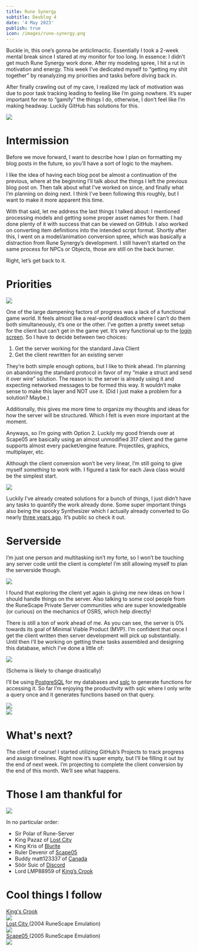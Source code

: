 ```yaml
---
title: Rune Synergy
subtitle: Devblog 4
date: '4 May 2023'
publish: true
icon: /images/rune-synergy.png
---
```

<script>
import Image from '$lib/components/Image.svelte';
</script>

Buckle in, this one’s gonna be anticlimactic. Essentially I took a 2-week mental
break since I stared at my monitor for too long. In essence: I didn’t get much
Rune Synergy work done. After my modeling spree, I hit a rut in motivation
and energy. This week I’ve dedicated myself to “getting my shit together” by
reanalyzing my priorities and tasks before diving back in.

After finally crawling out of my cave, I realized my lack of motivation was
due to poor task tracking leading to feeling like I’m going nowhere. It’s super
important for me to “gamify” the things I do, otherwise, I don’t feel like I’m
making headway. Luckily GitHub has solutions for this.

<Image src="/posts/devblog-4/intro.png"/>

# Intermission

Before we move forward, I want to describe how I plan on formatting my blog
posts in the future, so you’ll have a sort of logic to the mayhem.

I like the idea of having each blog post be almost a continuation of the
previous, where at the beginning I’ll talk about the things I left the previous
blog post on. Then talk about what I’ve worked on since, and finally what I’m
planning on doing next. I think I’ve been following this roughly, but I want to
make it more apparent this time.

With that said, let me address the last things I talked about: I mentioned
processing models and getting some proper asset names for them. I had done
plenty of it with success that can be viewed on GitHub. I also worked on
converting item definitions into the intended script format. Shortly after this,
I went on a model/animation conversion spree, which was basically a distraction
from Rune Synergy’s development. I still haven’t started on the same process for
NPCs or Objects, those are still on the back burner.

Right, let’s get back to it.

# Priorities

<Image src="/posts/devblog-4/mfw.png"/>

One of the large dampening factors of progress was a lack of a functional game
world. It feels almost like a real-world deadlock where I can’t do them both
simultaneously, it’s one or the other. I’ve gotten a pretty sweet setup for
the client but can’t get in the game yet. It’s very functional up to the
[login screen](https://medievalsoftware.github.io/). So I have to decide between two choices:

1. Get the server working for the standard Java Client
2. Get the client rewritten for an existing server

They’re both simple enough options, but I like to think ahead. I’m planning on
abandoning the standard protocol in favor of my “make a struct and send it over
wire” solution. The reason is: the server is already using it and expecting
networked messages to be formed this way. It wouldn’t make sense to make this
layer and NOT use it. (Did I just make a problem for a solution? Maybe.)

Additionally, this gives me more time to organize my thoughts and ideas for
how the server will be structured. Which I felt is even more important at the
moment.

Anyways, so I’m going with Option 2. Luckily my good friends over at Scape05
are basically using an almost unmodified 317 client and the game supports almost
every packet/engine feature. Projectiles, graphics, multiplayer, etc.

Although the client conversion won’t be very linear, I’m still going to give
myself *something* to work with. I figured a task for each Java class would be
the simplest start.

<Image src="/posts/devblog-4/tracker.png"/>

Luckily I’ve already created solutions for a bunch of things, I just didn’t have
any tasks to quantify the work already done. Some super important things also
being the spooky Synthesizer which I actually already converted to Go nearly
[three years ago](https://github.com/medievalsoftware/go-synth). It’s public so
check it out.

# Serverside

I’m just one person and multitasking isn’t my forte, so I won’t be touching any
server code until the client is complete! I’m still allowing myself to plan the
serverside though.

<Image src="/posts/devblog-4/workflow.png"/>

I found that exploring the client yet again is giving me new ideas on how I
should handle things on the server. Also talking to some cool people from the
RuneScape Private Server communities who are super knowledgeable (or curious) on
the mechanics of OSRS, which help directly!

There is still a ton of work ahead of me. As you can see, the server is 0%
towards its goal of Minimal Viable Product (MVP). I’m confident that once I
get the client written then server development will pick up substantially.
Until then I’ll be working on getting these tasks assembled and designing this
database, which I’ve done a little of:

<Image src="/posts/devblog-4/schema.png"/>

(Schema is likely to change drastically)

<div class="row gap-1">
<div class="col">
<p>
I’ll be using <a href="https://www.postgresql.org/" target="_blank">PostgreSQL</a>
for my databases and <a href="https://sqlc.dev/" target="_blank">sqlc</a> to generate functions for accessing
it. So far I’m enjoying the productivity with sqlc where I only write a query
once and it generates functions based on that query.
</p>
</div>
<div class="col">
<a href="https://sqlc.dev/" target="_blank"><img src="/posts/devblog-4/sqlc.png"/></a>
</div>
</div>

<Image src="/posts/devblog-4/sqlc-output.png"/>

# What's next?

The client of course! I started utilizing GitHub’s Projects to track progress
and assign timelines. Right now it’s super empty, but I’ll be filling it out by
the end of next week. I’m projecting to complete the client conversion by the
end of this month. We’ll see what happens.

# Those I am thankful for

<Image src="/posts/devblog-4/me.png"/>

In no particular order:

- Sir Polar of Rune-Server
- King Pazaz of [Lost City](https://2004scape.org/)
- King Kris of [Blurite](https://github.com/blurite)
- Ruler Devenir of [Scape05](https://scape05.com/)
- Buddy matt123337 of [Canada](https://www.canada.ca/en.html)
- Söör Suic of [Discord](https://discord.gg/wX97VyTfht)
- Lord LMP88959 of [King’s Crook](https://kingscrook.itch.io/kings-crook)

# Cool things I follow

<div class="col gap-1">

  <div class="row">
    <div class="col center">
      <a class="big-text" href="https://kingscrook.itch.io/kings-crook" target="_blank">
        King's Crook
      </a>
    </div>
    <div class="col"><Image src="/posts/devblog-4/kings-crook.png"/></div>
  </div>

  <div class="row">
    <div class="col center">
      <a class="big-text" href="https://2004scape.org/" target="_blank">
        Lost City
      </a>
      <span>(2004 RuneScape Emulation)</span>
    </div>
    <div class="col"><Image src="/posts/devblog-4/lost-city.png"/></div>
  </div>

  <div class="row">
    <div class="col center">
      <a class="big-text" href="https://scape05.com/" target="_blank">
        Scape05
      </a>
      <span>(2005 RuneScape Emulation)</span>
    </div>
    <div class="col"><Image src="/posts/devblog-4/scape05.png"/></div>
  </div>

</div>
